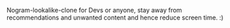Nogram-lookalike-clone for Devs or anyone, stay away from recommendations and unwanted content and hence reduce screen time. :)
